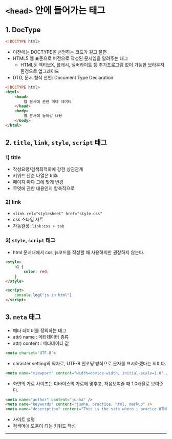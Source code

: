 # `<head>` 안에 들어가는 태그

## 1. DocType

```html
<!DOCTYPE html>
```
-   이전에는 DOCTYPE을 선언하는 코드가 길고 불편
-   HTML5 웹 표준으로 버전으로 작성된 문서임을 알려주는 태그
    - HTML5: 액티브X, 플래시, 실버라이트 등 추가프로그램 없이 가능한 브라우저 환경으로 업그레이드
-   DTD, 문서 형식 선언: Document Type Declaration

```html
<!DOCTYPE html>
<html>
    <head>
        웹 문서에 관한 메타 데이터
    </head>
    <body>
        웹 문서에 들어갈 내용
    </body>
</html>
```

## 2. `title`, `link`, `style`, `script` 태그

### 1) title

-   작성요령/검색최적화에 강한 상관관계
-   키워드 단순 나열은 비추
-   페이지 마다 그에 맞게 변경
-   무엇에 관한 내용인지 함축적으로

### 2) link

-   `<link rel="stylesheet" href="style.css" `
-   css 스타일 시트
-   자동완성: `link:css + tab`

### 3) `style`, `script` 태그

-   html 문서내에서 css, js코드를 작성할 때 사용하지만 권장하지 않는다.

```html
<style>
    h1 {
        color: red;
    }
</style>

<script>
    console.log("js in html")
</script>
```

## 3. `meta` 태그
- 메타 데이터를 정의하는 태그
-   attr) name : 메타데이터 종류
-   attr) content : 메타데이터 값

```html
<meta charset="UTF-8">
```

- chracter setting의 약자로, UTF-8 인코딩 방식으로 문자를 표시하겠다는 의미다.

```html
<meta name="viewport" content="width=device-width, initial-scale=1.0" />
```

- 화면의 가로 사이즈는 디바이스의 가로에 맞추고, 처음보여줄 때 1.0배율로 보여준다.

```html
<meta name="author" content="junha" />
<meta name="keywords" content="junha, practice, html, markup" />
<meta name="description" content="This is the site where i pracice HTML " />
```

-   사이트 설명
-   검색어에 도움이 되는 키워드 작성

---